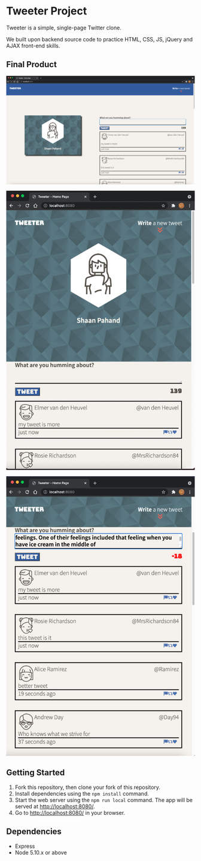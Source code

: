 # Tweeter Project

Tweeter is a simple, single-page Twitter clone.

We built upon backend source code to practice HTML, CSS, JS, jQuery and AJAX front-end skills.

## Final Product

!["screenshot of desktop homepage"](https://github.com/SaamKoukpari/tweeter/blob/master/docs/desktop-homepage.png?raw=true)

!["screenshot of tablet homepage"](https://github.com/SaamKoukpari/tweeter/blob/master/docs/tablet-homepage.png?raw=true)

!["screenshot of error"](https://github.com/SaamKoukpari/tweeter/blob/master/docs/error-screenshot.png?raw=true) 


## Getting Started

1. Fork this repository, then clone your fork of this repository.
2. Install dependencies using the `npm install` command.
3. Start the web server using the `npm run local` command. The app will be served at <http://localhost:8080/>.
4. Go to <http://localhost:8080/> in your browser.

## Dependencies

- Express
- Node 5.10.x or above



